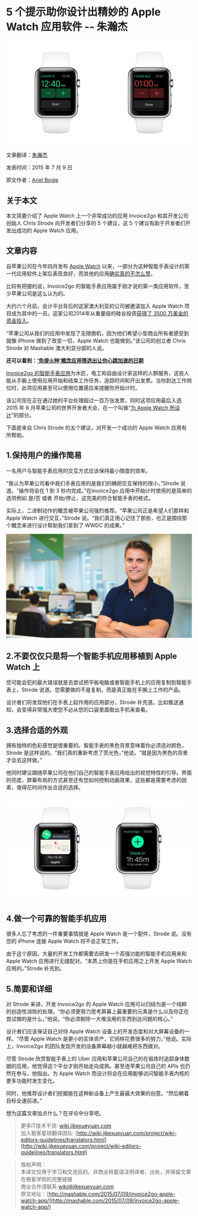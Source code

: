 # 5 个提示助你设计出精妙的 Apple Watch 应用软件  -- 朱瀚杰

![INVOICE2GO](images/apple-watch01.jpg)    
  
文章翻译：[朱瀚杰](https://github.com/Owligan)  

发表时间：2015 年 7 月 9 日  

原文作者：[Ariel Bogle](http://mashable.com/people/ariel-bogle/)  
  
## 关于本文 
  
本文简要介绍了 Apple Watch 上一个非常成功的应用 Invoice2go 和其开发公司创始人 Chris Strode 向开发者们分享的 5 个建议，这 5 个建议有助于开发者们开发出成功的 Apple Watch 应用。 
  
## 文章内容  
  
自苹果公司在今年四月发布 [Apple Watch](http://mashable.com/category/apple-watch/) 以来，一部分为这种智能手表设计的第一代应用软件上架后表现良好，而其他的应用[确实真的不怎么赞](http://mashable.com/2015/04/27/apple-watch-in-australia/)。  
  
比较有把握的说，Invoice2go 的智能手表应用属于刚才说的第一类应用软件，至少苹果公司是这么认为的。  
  
大约六个月前，会计平台背后的这家澳大利亚的公司被邀请加入 Apple Watch 项目成为其中的一员。这家公司2014年从重量级的硅谷投资[获得了 3500 万美金的资金投入](http://mashable.com/2014/09/24/invoice2go-tech-millionaire/)。  
  
“苹果公司从我们的应用中发现了无限商机，因为他们希望小型商业所有者感受到就像 iPhone 做到了改变一切，Apple Watch 也能做到。”该公司的创立者 Chris Strode 对 Mashable 澳大利亚分部的人说。  
  
**还可以看到：[‘免提火种’概念应用筛选出让你心跳加速的日期](http://mashable.com/2015/07/07/hands-free-tinder/)**  
  
[Invoice2go 的智能手表应用](https://blog.invoice2go.com/introducing-invoice2go-for-apple-watch/)为木匠，电工和自由设计家这样的人群服务，这些人能从手腕上使用应用开始和结束工作任务，追踪时间和开出发票。当你到达工作岗位时，此项应用甚至可以使用位置感应来提醒你开始计时。  
  
该公司现在正在通过她的平台处理超过一百万张发票，同时这项应用最后入选 2015 年 6 月苹果公司的世界开发者大会，在一个叫做“[为 Apple Watch 所设计](https://developer.apple.com/videos/wwdc/2015/?id=802v)”的部分。  
  
下面是来自 Chris Strode 的五个建议，对开发一个成功的 Apple Watch 应用有所帮助。  
  
## 1.保持用户的操作简易  
  
一名用户与智能手表应用的交互方式应该保持最小限度的效率。  
  
“我认为苹果公司看中我们手表应用的是我们的确把交互保持的很小，”Strode 说道。“操作将会在 1 到 3 秒内完成。”在invoice2go 应用中开始计时使用的是简单的选项例如 是/否 或者 开始/停止，这完美的符合智能手表的格式。  
  
实际上，二进制动作的概念被苹果公司强烈推荐。“苹果公司正是希望人们那样和 Apple Watch 进行交互，”Strode 说。“我们真正用心记住了那些，也正是围绕那个概念来进行设计帮助我们拿到了 WWDC 的成果。”  
  
![Chris Strode](images/apple-watch02.jpg)  
  
## 2.不要仅仅只是将一个智能手机应用移植到 Apple Watch 上  
  
您可能会犯的最大错误就是去尝试把平板电脑或者智能手机上的应用复制到智能手表上，Strode 说道。您需要做的不是复制，而是真正能在手腕上工作的产品。  
  
设计者们将发现他们在手表上起作用的应用部分，Strode 补充道。比如推送通知，会变得非常强大使您不必从您的口袋里面取出手机来查看。  
## 3.选择合适的外观  
  
拥有独特的色彩感觉是很重要的。智能手表的黑色背景意味着你必须选对颜色，Strode 是这样说的。“我们真的重新考虑了荧光色，”他说。“就是因为黑色的背景才会去这样做。”  
  
他同时建议跟随苹果公司在他们自己的智能手表应用给出的视觉特性的引导。界面的亮度，屏幕布局的方式甚至还有您如何控制动画效果，这些都是需要考虑的因素，值得花时间作出合适的选择。  
  
![INVOICE2GO APP](images/apple-watch03.jpg)  
  
## 4.做一个可靠的智能手机应用  
  
很多人忘了考虑的一件重要事情就是 Apple Watch 是一个配件，Strode 说。没有您的 iPhone 连接 Apple Watch 将不会正常工作。  
  
由于这个原因，大量的开发工作都需要去研发一个高强功能的智能手机应用来和 Apple Watch 应用进行无缝配对。“本质上你是在手机应用之上开发 Apple Watch 应用的。”Strode 补充到。  
  
## 5.简要和详细  
  
对 Strode 来讲，开发 Invoice2go 的 Apple Watch 应用可以归结为是一个纯粹的创造性消除的处理。“你必须更努力思考屏幕上最重要的元素是什么以及你正在尝试做的是什么，”他说。“你必须剔除一大堆没用的东西到达问题的核心。”  
  
设计者们应该保证自己对待 Apple Watch 设备上的开发态度和对大屏幕设备的一样。“尽管 Apple Watch 是更小的实体资产，它同样花费很多的努力，”他说。实际上，Invoice2go 的团队发现开发的设备屏幕越小就越难把东西做对。  
  
尽管 Strode 欣赏智能手表上的 Uber 应用和苹果公司自己的在锻炼时追踪身体数据的应用，他觉得这个平台才刚开始走向成熟。甚至连苹果公司自己的 APIs 也仍然在参与，他指出。为 Apple Watch 而设计将会在应用能够访问智能手表内核的更多功能时发生变化。  
  
同时，他推荐设计者们挖掘能在这种新设备上产生最最大效果的创意。“然后朝着目标全速前进。”  
  
想为这篇文章加点什么？在评论中分享吧。

> 更多IT技术干货: [wiki.jikexueyuan.com](wiki.jikexueyuan.com)   
> 加入极客星球翻译团队: [http://wiki.jikexueyuan.com/project/wiki-editors-guidelines/translators.html](http://wiki.jikexueyuan.com/project/wiki-editors-guidelines/translators.html)   

> 版权声明：   
> 本译文仅用于学习和交流目的。非商业转载请注明译者、出处，并保留文章在极客学院的完整链接   
> 商业合作请联系 wiki@jikexueyuan.com   
> 原文地址：[http://mashable.com/2015/07/09/invoice2go-apple-watch-app/](http://mashable.com/2015/07/09/invoice2go-apple-watch-app/)
